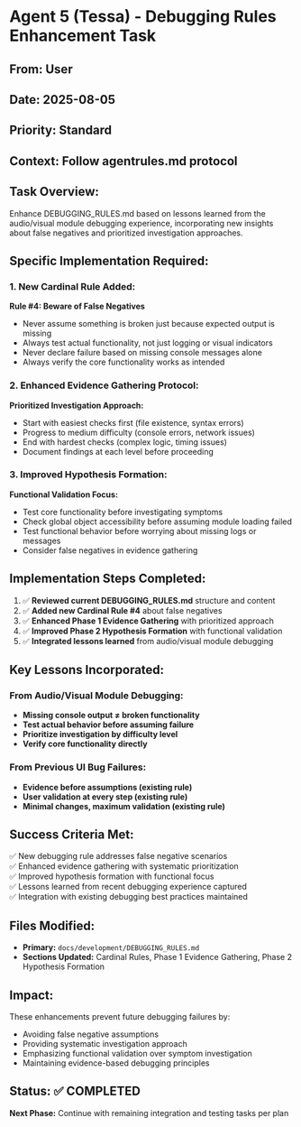 # Agent 5 (Tessa) - Debugging Rules Enhancement Task

## **From:** User
## **Date:** 2025-08-05
## **Priority:** Standard
## **Context:** Follow agentrules.md protocol

## **Task Overview:**
Enhance DEBUGGING_RULES.md based on lessons learned from the audio/visual module debugging experience, incorporating new insights about false negatives and prioritized investigation approaches.

## **Specific Implementation Required:**

### **1. New Cardinal Rule Added:**
**Rule #4: Beware of False Negatives**
- Never assume something is broken just because expected output is missing
- Always test actual functionality, not just logging or visual indicators
- Never declare failure based on missing console messages alone
- Always verify the core functionality works as intended

### **2. Enhanced Evidence Gathering Protocol:**
**Prioritized Investigation Approach:**
- Start with easiest checks first (file existence, syntax errors)
- Progress to medium difficulty (console errors, network issues)
- End with hardest checks (complex logic, timing issues)
- Document findings at each level before proceeding

### **3. Improved Hypothesis Formation:**
**Functional Validation Focus:**
- Test core functionality before investigating symptoms
- Check global object accessibility before assuming module loading failed
- Test functional behavior before worrying about missing logs or messages
- Consider false negatives in evidence gathering

## **Implementation Steps Completed:**

1. ✅ **Reviewed current DEBUGGING_RULES.md** structure and content
2. ✅ **Added new Cardinal Rule #4** about false negatives
3. ✅ **Enhanced Phase 1 Evidence Gathering** with prioritized approach
4. ✅ **Improved Phase 2 Hypothesis Formation** with functional validation
5. ✅ **Integrated lessons learned** from audio/visual module debugging

## **Key Lessons Incorporated:**

### **From Audio/Visual Module Debugging:**
- **Missing console output ≠ broken functionality**
- **Test actual behavior before assuming failure**
- **Prioritize investigation by difficulty level**
- **Verify core functionality directly**

### **From Previous UI Bug Failures:**
- **Evidence before assumptions (existing rule)**
- **User validation at every step (existing rule)**
- **Minimal changes, maximum validation (existing rule)**

## **Success Criteria Met:**
✅ New debugging rule addresses false negative scenarios  
✅ Enhanced evidence gathering with systematic prioritization  
✅ Improved hypothesis formation with functional focus  
✅ Lessons learned from recent debugging experience captured  
✅ Integration with existing debugging best practices maintained  

## **Files Modified:**
- **Primary:** `docs/development/DEBUGGING_RULES.md`
- **Sections Updated:** Cardinal Rules, Phase 1 Evidence Gathering, Phase 2 Hypothesis Formation

## **Impact:**
These enhancements prevent future debugging failures by:
- Avoiding false negative assumptions
- Providing systematic investigation approach
- Emphasizing functional validation over symptom investigation
- Maintaining evidence-based debugging principles

## **Status:** ✅ COMPLETED
**Next Phase:** Continue with remaining integration and testing tasks per plan

